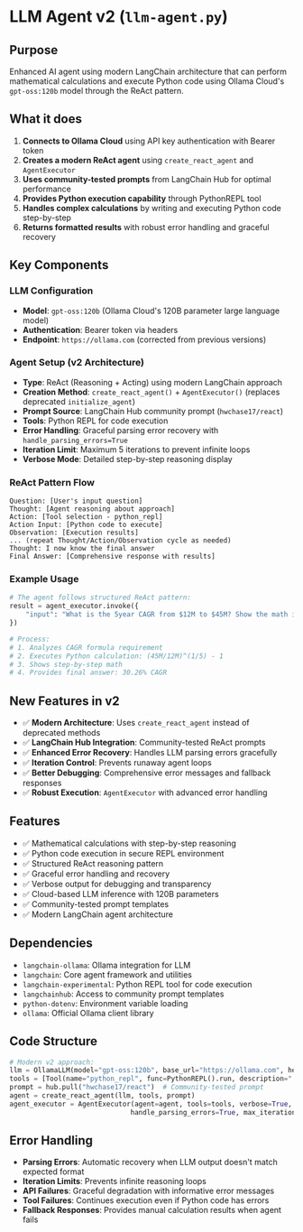 # LLM Agent v2 (`llm-agent.py`)

## Purpose
Enhanced AI agent using modern LangChain architecture that can perform mathematical calculations and execute Python code using Ollama Cloud's `gpt-oss:120b` model through the ReAct pattern.

## What it does
1. **Connects to Ollama Cloud** using API key authentication with Bearer token
2. **Creates a modern ReAct agent** using `create_react_agent` and `AgentExecutor`
3. **Uses community-tested prompts** from LangChain Hub for optimal performance
4. **Provides Python execution capability** through PythonREPL tool
5. **Handles complex calculations** by writing and executing Python code step-by-step
6. **Returns formatted results** with robust error handling and graceful recovery

## Key Components

### LLM Configuration
- **Model**: `gpt-oss:120b` (Ollama Cloud's 120B parameter large language model)
- **Authentication**: Bearer token via headers
- **Endpoint**: `https://ollama.com` (corrected from previous versions)

### Agent Setup (v2 Architecture)
- **Type**: ReAct (Reasoning + Acting) using modern LangChain approach
- **Creation Method**: `create_react_agent()` + `AgentExecutor()` (replaces deprecated `initialize_agent`)
- **Prompt Source**: LangChain Hub community prompt (`hwchase17/react`)
- **Tools**: Python REPL for code execution
- **Error Handling**: Graceful parsing error recovery with `handle_parsing_errors=True`
- **Iteration Limit**: Maximum 5 iterations to prevent infinite loops
- **Verbose Mode**: Detailed step-by-step reasoning display

### ReAct Pattern Flow
```
Question: [User's input question]
Thought: [Agent reasoning about approach]
Action: [Tool selection - python_repl]
Action Input: [Python code to execute]
Observation: [Execution results]
... (repeat Thought/Action/Observation cycle as needed)
Thought: I now know the final answer
Final Answer: [Comprehensive response with results]
```

### Example Usage
```python
# The agent follows structured ReAct pattern:
result = agent_executor.invoke({
    "input": "What is the 5year CAGR from $12M to $45M? Show the math in python then give the %."
})

# Process:
# 1. Analyzes CAGR formula requirement
# 2. Executes Python calculation: (45M/12M)^(1/5) - 1
# 3. Shows step-by-step math
# 4. Provides final answer: 30.26% CAGR
```

## New Features in v2
- ✅ **Modern Architecture**: Uses `create_react_agent` instead of deprecated methods
- ✅ **LangChain Hub Integration**: Community-tested ReAct prompts
- ✅ **Enhanced Error Recovery**: Handles LLM parsing errors gracefully
- ✅ **Iteration Control**: Prevents runaway agent loops
- ✅ **Better Debugging**: Comprehensive error messages and fallback responses
- ✅ **Robust Execution**: `AgentExecutor` with advanced error handling

## Features
- ✅ Mathematical calculations with step-by-step reasoning
- ✅ Python code execution in secure REPL environment
- ✅ Structured ReAct reasoning pattern
- ✅ Graceful error handling and recovery
- ✅ Verbose output for debugging and transparency
- ✅ Cloud-based LLM inference with 120B parameters
- ✅ Community-tested prompt templates
- ✅ Modern LangChain agent architecture

## Dependencies
- `langchain-ollama`: Ollama integration for LLM
- `langchain`: Core agent framework and utilities
- `langchain-experimental`: Python REPL tool for code execution
- `langchainhub`: Access to community prompt templates
- `python-dotenv`: Environment variable loading
- `ollama`: Official Ollama client library

## Code Structure
```python
# Modern v2 approach:
llm = OllamaLLM(model="gpt-oss:120b", base_url="https://ollama.com", headers={...})
tools = [Tool(name="python_repl", func=PythonREPL().run, description="...")]
prompt = hub.pull("hwchase17/react")  # Community-tested prompt
agent = create_react_agent(llm, tools, prompt)
agent_executor = AgentExecutor(agent=agent, tools=tools, verbose=True, 
                              handle_parsing_errors=True, max_iterations=5)
```

## Error Handling
- **Parsing Errors**: Automatic recovery when LLM output doesn't match expected format
- **Iteration Limits**: Prevents infinite reasoning loops
- **API Failures**: Graceful degradation with informative error messages
- **Tool Failures**: Continues execution even if Python code has errors
- **Fallback Responses**: Provides manual calculation results when agent fails